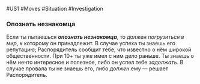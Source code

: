 #US1 #Moves #Situation #Investigation
### Опознать незнакомца

Если ты пытаешься ***опознать незнакомца***, то должен *погрузиться в мир*, к которому он принадлежит. В случае успеха ты знаешь его репутацию; Распорядитель сообщит тебе, что известно о нём широкой общественности. При 10+ ты уже имел с ним дело раньше. Ты знаешь о нём нечто интересное и полезное, либо он успел тебе *задолжать*. В случае провала ты не знаешь его, либо *должен* ему — решает Распорядитель.